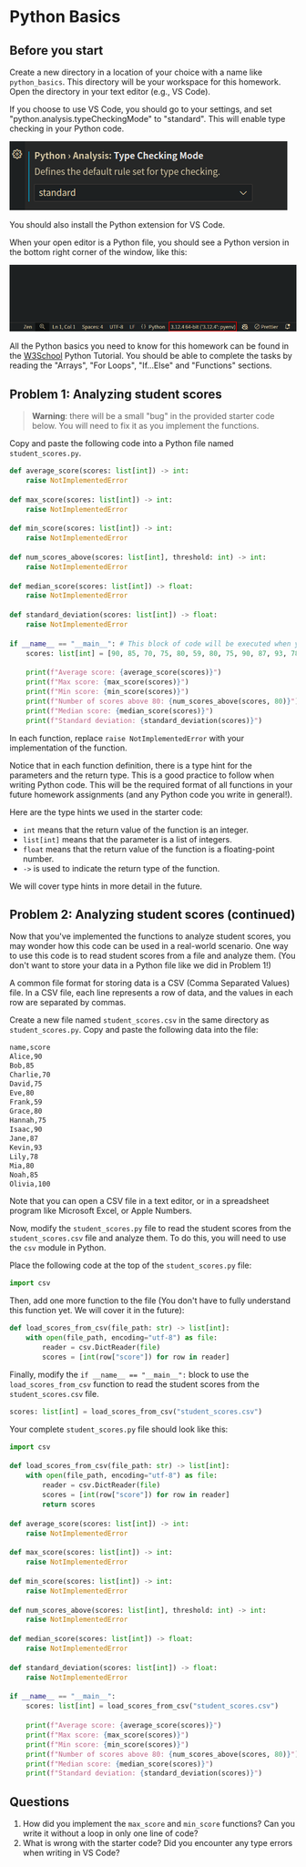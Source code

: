 # Python Basics

## Before you start

Create a new directory in a location of your choice with a name like `python_basics`.
This directory will be your workspace for this homework.
Open the directory in your text editor (e.g., VS Code).

If you choose to use VS Code, you should go to your settings, and set "python.analysis.typeCheckingMode" to "standard". This will enable type checking in your Python code.

![Type checking](assets/type_checking.png)

You should also install the Python extension for VS Code.

When your open editor is a Python file, you should see a Python version in the bottom right corner of the window, like this:

![Python version](assets/python.png)

All the Python basics you need to know for this homework can be found in the [W3School](https://www.w3schools.com/python/default.asp) Python Tutorial. You should be able to complete the tasks by reading the "Arrays", "For Loops", "If...Else" and "Functions" sections.

## Problem 1: Analyzing student scores

> **Warning**: there will be a small "bug" in the provided starter code below. You will need to fix it as you implement the functions.

Copy and paste the following code into a Python file named `student_scores.py`.

```python
def average_score(scores: list[int]) -> int:
    raise NotImplementedError

def max_score(scores: list[int]) -> int:
    raise NotImplementedError

def min_score(scores: list[int]) -> int:
    raise NotImplementedError

def num_scores_above(scores: list[int], threshold: int) -> int:
    raise NotImplementedError

def median_score(scores: list[int]) -> float:
    raise NotImplementedError

def standard_deviation(scores: list[int]) -> float:
    raise NotImplementedError

if __name__ == "__main__": # This block of code will be executed when you run the file
    scores: list[int] = [90, 85, 70, 75, 80, 59, 80, 75, 90, 87, 93, 78, 80, 85, 100]

    print(f"Average score: {average_score(scores)}")
    print(f"Max score: {max_score(scores)}")
    print(f"Min score: {min_score(scores)}")
    print(f"Number of scores above 80: {num_scores_above(scores, 80)}")
    print(f"Median score: {median_score(scores)}")
    print(f"Standard deviation: {standard_deviation(scores)}")
```

In each function, replace `raise NotImplementedError` with your implementation of the function.

Notice that in each function definition, there is a type hint for the parameters and the return type. This is a good practice to follow when writing Python code. This will be the required format of all functions in your future homework assignments (and any Python code you write in general!).

Here are the type hints we used in the starter code:

-   `int` means that the return value of the function is an integer.
-   `list[int]` means that the parameter is a list of integers.
-   `float` means that the return value of the function is a floating-point number.
-   `->` is used to indicate the return type of the function.

We will cover type hints in more detail in the future.

## Problem 2: Analyzing student scores (continued)

Now that you've implemented the functions to analyze student scores, you may wonder how this code can be used in a real-world scenario. One way to use this code is to read student scores from a file and analyze them. (You don't want to store your data in a Python file like we did in Problem 1!)

A common file format for storing data is a CSV (Comma Separated Values) file. In a CSV file, each line represents a row of data, and the values in each row are separated by commas.

Create a new file named `student_scores.csv` in the same directory as `student_scores.py`. Copy and paste the following data into the file:

```csv
name,score
Alice,90
Bob,85
Charlie,70
David,75
Eve,80
Frank,59
Grace,80
Hannah,75
Isaac,90
Jane,87
Kevin,93
Lily,78
Mia,80
Noah,85
Olivia,100
```

Note that you can open a CSV file in a text editor, or in a spreadsheet program like Microsoft Excel, or Apple Numbers.

Now, modify the `student_scores.py` file to read the student scores from the `student_scores.csv` file and analyze them. To do this, you will need to use the `csv` module in Python.

Place the following code at the top of the `student_scores.py` file:

```python
import csv
```

Then, add one more function to the file (You don't have to fully understand this function yet. We will cover it in the future):

```python
def load_scores_from_csv(file_path: str) -> list[int]:
    with open(file_path, encoding="utf-8") as file:
        reader = csv.DictReader(file)
        scores = [int(row["score"]) for row in reader]
```

Finally, modify the `if __name__ == "__main__":` block to use the `load_scores_from_csv` function to read the student scores from the `student_scores.csv` file.

```python
scores: list[int] = load_scores_from_csv("student_scores.csv")
```

Your complete `student_scores.py` file should look like this:

```python
import csv

def load_scores_from_csv(file_path: str) -> list[int]:
    with open(file_path, encoding="utf-8") as file:
        reader = csv.DictReader(file)
        scores = [int(row["score"]) for row in reader]
        return scores

def average_score(scores: list[int]) -> int:
    raise NotImplementedError

def max_score(scores: list[int]) -> int:
    raise NotImplementedError

def min_score(scores: list[int]) -> int:
    raise NotImplementedError

def num_scores_above(scores: list[int], threshold: int) -> int:
    raise NotImplementedError

def median_score(scores: list[int]) -> float:
    raise NotImplementedError

def standard_deviation(scores: list[int]) -> float:
    raise NotImplementedError

if __name__ == "__main__":
    scores: list[int] = load_scores_from_csv("student_scores.csv")

    print(f"Average score: {average_score(scores)}")
    print(f"Max score: {max_score(scores)}")
    print(f"Min score: {min_score(scores)}")
    print(f"Number of scores above 80: {num_scores_above(scores, 80)}")
    print(f"Median score: {median_score(scores)}")
    print(f"Standard deviation: {standard_deviation(scores)}")
```

## Questions

1. How did you implement the `max_score` and `min_score` functions? Can you write it without a loop in only one line of code?
2. What is wrong with the starter code? Did you encounter any type errors when writing in VS Code?
